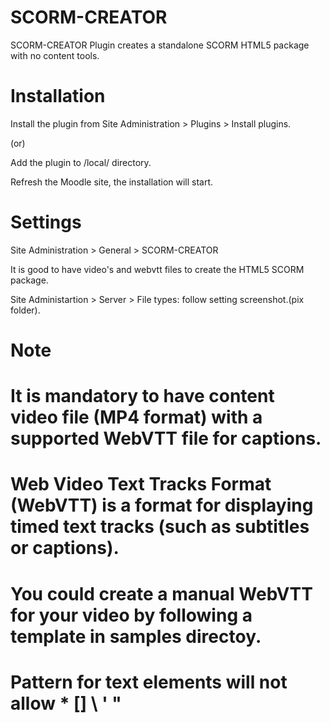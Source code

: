SCORM-CREATOR
=============
SCORM-CREATOR Plugin creates a standalone SCORM HTML5 package with no content tools.

# Installation

Install the plugin from Site Administration > Plugins > Install plugins.

(or)

Add the plugin to /local/ directory.

Refresh the Moodle site, the installation will start.
  
# Settings

Site Administration > General > SCORM-CREATOR

It is good to have video's and webvtt files to create the HTML5 SCORM package.

Site Administartion > Server > File types: follow setting screenshot.(pix folder).

# Note

# It is mandatory to have content video file (MP4 format) with a supported WebVTT file for captions.

# Web Video Text Tracks Format (WebVTT) is a format for displaying timed text tracks (such as subtitles or captions).

# You could create a manual WebVTT for your video by following a template in samples directoy.

# Pattern for text elements will not allow * [] \ ' "
